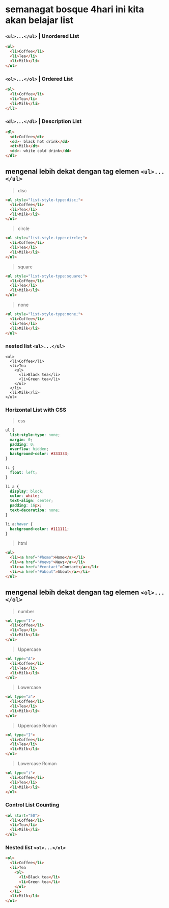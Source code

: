 # semanagat bosque 4hari ini kita akan belajar list

### `<ul>...</ul>` | Unordered List
```html
<ul>
  <li>Coffee</li>
  <li>Tea</li>
  <li>Milk</li>
</ul>
```

### `<ol>...</ol>` | Ordered List
```html
<ol>
  <li>Coffee</li>
  <li>Tea</li>
  <li>Milk</li>
</ll>
```

### `<dl>...</dl>` | Description List
```html
<dl>
  <dt>Coffee</dt>
  <dd>- black hot drink</dd>
  <dt>Milk</dt>
  <dd>- white cold drink</dd>
</dl>
```

## mengenal lebih dekat dengan tag elemen `<ul>...</ul>`
> disc
```html
<ul style="list-style-type:disc;">
  <li>Coffee</li>
  <li>Tea</li>
  <li>Milk</li>
</ul>
```
> circle
```html
<ul style="list-style-type:circle;">
  <li>Coffee</li>
  <li>Tea</li>
  <li>Milk</li>
</ul>
```
> square
```html
<ul style="list-style-type:square;">
  <li>Coffee</li>
  <li>Tea</li>
  <li>Milk</li>
</ul>
```
> none
```html
<ul style="list-style-type:none;">
  <li>Coffee</li>
  <li>Tea</li>
  <li>Milk</li>
</ul>
```

### nested list `<ul>...</ul>`
```
<ul>
  <li>Coffee</li>
  <li>Tea
    <ul>
      <li>Black tea</li>
      <li>Green tea</li>
    </ul>
  </li>
  <li>Milk</li>
</ul>
```

### Horizontal List with CSS
> css
```css
ul {
  list-style-type: none;
  margin: 0;
  padding: 0;
  overflow: hidden;
  background-color: #333333;
}

li {
  float: left;
}

li a {
  display: block;
  color: white;
  text-align: center;
  padding: 16px;
  text-decoration: none;
}

li a:hover {
  background-color: #111111;
}
```
> html
```html
<ul>
  <li><a href="#home">Home</a></li>
  <li><a href="#news">News</a></li>
  <li><a href="#contact">Contact</a></li>
  <li><a href="#about">About</a></li>
</ul>
```

## mengenal lebih dekat dengan tag elemen `<ol>...</ol>`
> number
```html
<ol type="1">
  <li>Coffee</li>
  <li>Tea</li>
  <li>Milk</li>
</ol>
```
> Uppercase
```html
<ol type="A">
  <li>Coffee</li>
  <li>Tea</li>
  <li>Milk</li>
</ol>
```

> Lowercase
```html
<ol type="a">
  <li>Coffee</li>
  <li>Tea</li>
  <li>Milk</li>
</ol>
```
> Uppercase Roman
```html
<ol type="I">
  <li>Coffee</li>
  <li>Tea</li>
  <li>Milk</li>
</ol>
```
> Lowercase Roman
```html
<ol type="i">
  <li>Coffee</li>
  <li>Tea</li>
  <li>Milk</li>
</ol>
```
### Control List Counting
```html
<ol start="50">
  <li>Coffee</li>
  <li>Tea</li>
  <li>Milk</li>
</ol>
```

### Nested list `<ol>...</ol>`
```html
<ol>
  <li>Coffee</li>
  <li>Tea
    <ol>
      <li>Black tea</li>
      <li>Green tea</li>
    </ol>
  </li>
  <li>Milk</li>
</ol>
```
